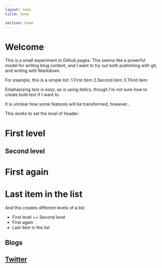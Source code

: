 ```yaml
---
layout: name 
title: Home

section: Home
---
```



Welcome
=======

This is a small experiment in Github pages.  This seems like a powerful model for writing blog content, and I want to try out both publishing with git, and writing with Markdown.

For example, this is a simple list:
1.First item
2.Second item
3.Third item

Emphasizing text is *easy*, as is using _italics_, though I'm not sure how to create bold text if I want to.

It is unclear how some features will be transformed, however...

This works to set the level of header:
# First level
## Second level
# First again
# Last item in the list

And this creates different levels of a list:
+  First level
++  Second level
+  First again
+  Last item in the list

Blogs
-------


[Twitter](http://twitter.com/arihersh)
-------
